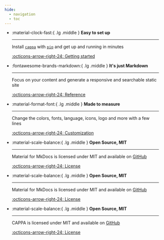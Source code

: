 ```yaml
---
hide:
  - navigation
  - toc
---
```


<div class="grid cards" markdown>

-   :material-clock-fast:{ .lg .middle } __Easy to set up__

    ---

    Install [`cappa`](#) with [`pip`](#) and get up
    and running in minutes

    [:octicons-arrow-right-24: Getting started](installation.md)


-   :fontawesome-brands-markdown:{ .lg .middle } __It's just Markdown__

    ---

    Focus on your content and generate a responsive and searchable static site

    [:octicons-arrow-right-24: Reference](#)


-   :material-format-font:{ .lg .middle } __Made to measure__

    ---

    Change the colors, fonts, language, icons, logo and more with a few lines

    [:octicons-arrow-right-24: Customization](#)


-   :material-scale-balance:{ .lg .middle } __Open Source, MIT__

    ---

    Material for MkDocs is licensed under MIT and available on [GitHub](#)

    [:octicons-arrow-right-24: License](#)


-   :material-scale-balance:{ .lg .middle } __Open Source, MIT__

    ---

    Material for MkDocs is licensed under MIT and available on [GitHub](#)

    [:octicons-arrow-right-24: License](#)


-   :material-scale-balance:{ .lg .middle } __Open Source, MIT__

    ---

    CAPPA is licensed under MIT and available on [GitHub](https://github.com/stflavian/adsorpyon)

    [:octicons-arrow-right-24: License](license.md)


</div>